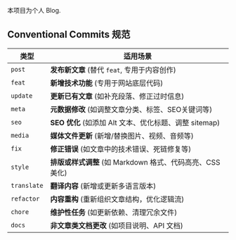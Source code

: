 本项目为个人 Blog.

## Conventional Commits 规范

| 类型            | 适用场景                                                                 |
|-----------------|-------------------------------------------------------------------------|
| `post`          | **发布新文章** (替代 `feat`, 专用于内容创作)                              |
| `feat`          | **新增技术功能** (专用于网站底层代码)                              |
| `update`        | **更新已有文章** (如补充段落、修正过时信息)                                |
| `meta`          | **元数据修改** (如调整文章分类、标签、SEO关键词等)                         |
| `seo`           | **SEO 优化** (如添加 Alt 文本、优化标题、调整 sitemap)                    |
| `media`         | **媒体文件更新** (新增/替换图片、视频、音频等)                             |
| `fix`           | **修正错误** (如文章中的技术错误、死链修复等)                              |
| `style`         | **排版或样式调整** (如 Markdown 格式、代码高亮、CSS 美化)                 |
| `translate`     | **翻译内容** (新增或更新多语言版本)                                       |
| `refactor`      | **内容重构** (重新组织文章结构，优化逻辑流)                               |
| `chore`         | **维护性任务** (如更新依赖、清理冗余文件)                                 |
| `docs`          | **非文章类文档更改** (如项目说明、API 文档)                              |